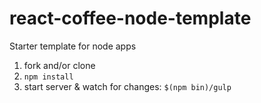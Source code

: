 react-coffee-node-template
=============

Starter template for node apps

1. fork and/or clone
2. ```npm install```
3. start server & watch for changes:
```$(npm bin)/gulp```
